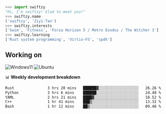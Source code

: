 ```python
>>> import swiftzy
"Hi, I'm swiftzy! Glad to meet you!"
>>> swiftzy.name
('swiftzy', 'Ziy1-Tan')
>>> swiftzy.interests
['Swim', 'Fitness', 'Forza Horizon 5 / Metro Exodus / The Witcher 3']
>>> swiftzy.learning
['Rust system programming', 'Virtio-FS', 'spdk']
```

## Working on

![Windows11](https://img.shields.io/badge/Windows%2011-00adef?style=flat-square&logo=windows&logoColor=ffffff)
![Ubuntu](https://img.shields.io/badge/Ubuntu%20(WSL)-dd4814?style=flat-square&logo=ubuntu&logoColor=ffffff)

📊 **Weekly development breakdown**
<!--START_SECTION:waka-->

```txt
Rust               3 hrs 20 mins   ██████▓░░░░░░░░░░░░░░░░░░   26.26 %
Python             3 hrs 6 mins    ██████░░░░░░░░░░░░░░░░░░░   24.48 %
YAML               2 hrs 21 mins   ████▓░░░░░░░░░░░░░░░░░░░░   18.52 %
C++                1 hr 41 mins    ███▒░░░░░░░░░░░░░░░░░░░░░   13.32 %
Bash               1 hr 12 mins    ██▒░░░░░░░░░░░░░░░░░░░░░░   09.46 %
```

<!--END_SECTION:waka-->

